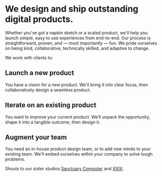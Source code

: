 

# **We design and ship outstanding digital products**.

Whether you've got a napkin sketch or a scaled product, we'll help you launch simple, easy to use experiences from end-to-end. Our process is straightforward, proven, and — most importantly — fun. We pride ourselves on being kind, collaborative, technically skilled, and adaptive to change.

We work with clients to:
## Launch a new product
You have a vision for a new product. We'll bring it into clear focus, then collaboratively design a seamless product.

## Iterate on an existing product
You want to improve your current product. We’ll unpack the opportunity, shape it into a tangible outcome, then design it.

## Augment your team
You need an in-house product design team, or to add new minds to your existing team. We'll embed ourselves within your company to solve tough problems.


Shouts to our sister studios [Sanctuary Computer](https://www.sanctuary.computer) and [XXIX](https://www.xxix.co).
